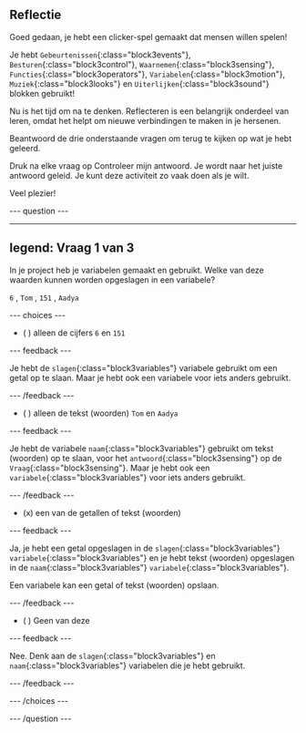 ## Reflectie

Goed gedaan, je hebt een clicker-spel gemaakt dat mensen willen spelen!

Je hebt `Gebeurtenissen`{:class="block3events"}, `Besturen`{:class="block3control"}, `Waarnemen`{:class="block3sensing"}, `Functies`{:class="block3operators"}, `Variabelen`{:class="block3motion"}, `Muziek`{:class="block3looks"} en `Uiterlijken`{:class="block3sound"} blokken gebruikt!

Nu is het tijd om na te denken. Reflecteren is een belangrijk onderdeel van leren, omdat het helpt om nieuwe verbindingen te maken in je hersenen.

Beantwoord de drie onderstaande vragen om terug te kijken op wat je hebt geleerd.

Druk na elke vraag op Controleer mijn antwoord. Je wordt naar het juiste antwoord geleid. Je kunt deze activiteit zo vaak doen als je wilt.

Veel plezier!

--- question ---

---
legend: Vraag 1 van 3
---

In je project heb je variabelen gemaakt en gebruikt. Welke van deze waarden kunnen worden opgeslagen in een variabele?

`6` , `Tom` , `151` , `Aadya`

--- choices ---

- ( ) alleen de cijfers `6` en `151`

 --- feedback ---

 Je hebt de `slagen`{:class="block3variables"} variabele gebruikt om een getal op te slaan. Maar je hebt ook een variabele voor iets anders gebruikt.

 --- /feedback ---

- ( ) alleen de tekst (woorden) `Tom` en `Aadya`

 --- feedback ---

 Je hebt de variabele `naam`{:class="block3variables"} gebruikt om tekst (woorden) op te slaan, voor het `antwoord`{:class="block3sensing"} op de `Vraag`{:class="block3sensing"}. Maar je hebt ook een `variabele`{:class="block3variables"} voor iets anders gebruikt.

 --- /feedback ---

- (x) een van de getallen of tekst (woorden)

 --- feedback ---

 Ja, je hebt een getal opgeslagen in de `slagen`{:class="block3variables"} `variabele`{:class="block3variables"} en je hebt tekst (woorden) opgeslagen in de `naam`{:class="block3variables"} `variabele`{:class="block3variables"}.

 Een variabele kan een getal of tekst (woorden) opslaan.

 --- /feedback ---

- ( ) Geen van deze

 --- feedback ---

Nee. Denk aan de `slagen`{:class="block3variables"} en `naam`{:class="block3variables"} variabelen die je hebt gebruikt.

 --- /feedback ---

--- /choices ---

--- /question ---
